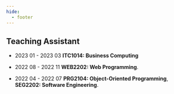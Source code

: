 ```yaml
---
hide:
  - footer
---
```


## Teaching Assistant

- 2023 01 - 2023 03 **ITC1014: Business Computing**

- 2022 08 - 2022 11 **WEB2202: Web Programming**. 

- 2022 04 - 2022 07 **PRG2104: Object-Oriented Programming**, **SEG2202: Software Engineering**.
